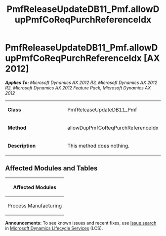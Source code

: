 ﻿---
title: PmfReleaseUpdateDB11_Pmf.allowDupPmfCoReqPurchReferenceIdx
TOCTitle: PmfReleaseUpdateDB11_Pmf.allowDupPmfCoReqPurchReferenceIdx
ms:assetid: f6904370-9a84-f6b2-72ce-552d64052292
ms:mtpsurl: https://msdn.microsoft.com/en-us/library/JJ737567(v=AX.60)
ms:contentKeyID: 49712260
ms.date: 05/18/2015
mtps_version: v=AX.60
---

# PmfReleaseUpdateDB11\_Pmf.allowDupPmfCoReqPurchReferenceIdx [AX 2012]


_**Applies To:** Microsoft Dynamics AX 2012 R3, Microsoft Dynamics AX 2012 R2, Microsoft Dynamics AX 2012 Feature Pack, Microsoft Dynamics AX 2012_

<table>
<colgroup>
<col style="width: 50%" />
<col style="width: 50%" />
</colgroup>
<tbody>
<tr class="odd">
<td><p><strong>Class</strong></p></td>
<td><p>PmfReleaseUpdateDB11_Pmf</p></td>
</tr>
<tr class="even">
<td><p><strong>Method</strong></p></td>
<td><p>allowDupPmfCoReqPurchReferenceIdx</p></td>
</tr>
<tr class="odd">
<td><p><strong>Description</strong></p></td>
<td><p>This method does nothing.</p></td>
</tr>
</tbody>
</table>


## Affected Modules and Tables

<table>
<colgroup>
<col style="width: 100%" />
</colgroup>
<thead>
<tr class="header">
<th><p>Affected Modules</p></th>
</tr>
</thead>
<tbody>
<tr class="odd">
<td><p>Process Manufacturing</p></td>
</tr>
</tbody>
</table>

  
**Announcements:** To see known issues and recent fixes, use [Issue search](http://go.microsoft.com/fwlink/?linkid=389258) in [Microsoft Dynamics Lifecycle Services](http://go.microsoft.com/fwlink/?linkid=306505) (LCS).

